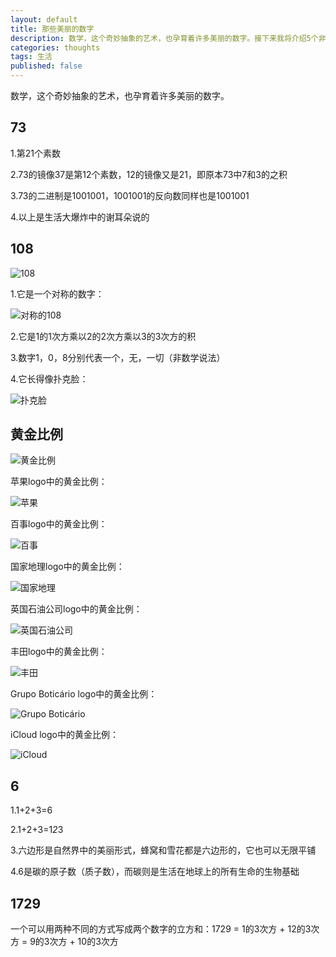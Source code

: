```yaml
---
layout: default
title: 那些美丽的数字
description: 数学，这个奇妙抽象的艺术，也孕育着许多美丽的数字。接下来我将介绍5个非常美丽的数字，他们分别是73，108，1.618，6，1729.
categories: thoughts
tags: 生活
published: false
---
```


数学，这个奇妙抽象的艺术，也孕育着许多美丽的数字。

## 73

1.第21个素数

2.73的镜像37是第12个素数，12的镜像又是21，即原本73中7和3的之积

3.73的二进制是1001001，1001001的反向数同样也是1001001

4.以上是生活大爆炸中的谢耳朵说的

## 108

![108](http://pic.yupoo.com/perrydu/CfAdls4Y/rruOB.png)

1.它是一个对称的数字：

![对称的108](http://pic.yupoo.com/perrydu/CfAdlKWs/6gHKv.jpg)

2.它是1的1次方乘以2的2次方乘以3的3次方的积

3.数字1，0，8分别代表一个，无，一切（非数学说法）

4.它长得像扑克脸：

![扑克脸](http://pic.yupoo.com/perrydu/CfAhBzSa/small.jpg)

## 黄金比例

![黄金比例](http://pic.yupoo.com/perrydu/CfAbmdt3/5NtWR.jpg)

苹果logo中的黄金比例：

![苹果](http://pic.yupoo.com/perrydu/CfA5RweW/medium.jpg)

百事logo中的黄金比例：

![百事](http://pic.yupoo.com/perrydu/CfA5RNBQ/medium.jpg)

国家地理logo中的黄金比例：

![国家地理](http://pic.yupoo.com/perrydu/CfA5Qze1/medium.jpg)

英国石油公司logo中的黄金比例：

![英国石油公司](http://pic.yupoo.com/perrydu/CfA5Qd0w/medium.jpg)

丰田logo中的黄金比例：

![丰田](http://pic.yupoo.com/perrydu/CfA5Pivh/medium.jpg)

Grupo Boticário logo中的黄金比例：

![Grupo Boticário](http://pic.yupoo.com/perrydu/CfA5PYMz/medium.jpg)

iCloud logo中的黄金比例：

![iCloud](http://pic.yupoo.com/perrydu/CfA5P3rP/medium.jpg)

## 6

1.1+2+3=6

2.1+2+3=1*2*3

3.六边形是自然界中的美丽形式，蜂窝和雪花都是六边形的，它也可以无限平铺

4.6是碳的原子数（质子数），而碳则是生活在地球上的所有生命的生物基础

## 1729

一个可以用两种不同的方式写成两个数字的立方和：1729 = 1的3次方 + 12的3次方 = 9的3次方 + 10的3次方